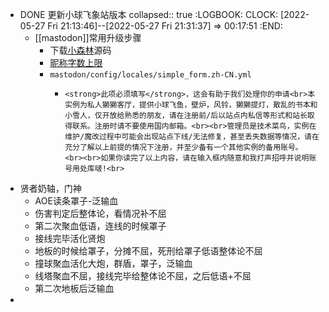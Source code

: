 - DONE 更新小球飞象站版本
  collapsed:: true
  :LOGBOOK:
  CLOCK: [2022-05-27 Fri 21:13:46]--[2022-05-27 Fri 21:31:37] =>  00:17:51
  :END:
	- [[mastodon]]常用升级步骤
		- 下载[小森林](https://github.com/mashirozx/mastodon)源码
		- [昵称字数上限](https://github.com/rararwg/mastodon/commit/f12b89fb3d3694223f5e55ae8907636c190b8de4)
		- `mastodon/config/locales/simple_form.zh-CN.yml`
			- ```
			  <strong>此项必须填写</strong>，这会有助于我们处理你的申请<br>本实例为私人獭獭客厅，提供小球飞鱼，壁炉，风铃，獭獭提灯，散乱的书本和小雪人，仅开放给熟悉的朋友，请在注册前/后以站点内私信等形式和站长取得联系。注册时请不要使用国内邮箱。<br><br>管理员是技术菜鸟，实例在维护/魔改过程中可能会出现站点下线/无法修复，甚至丢失数据等情况，请在充分了解以上前提的情况下注册，并至少备有一个其他实例的备用账号。<br><br>如果你读完了以上内容，请在输入框内随意和我打声招呼并说明账号用处库啵!<br>
			  ```
- 贤者奶轴，门神
	- AOE读条罩子-泛输血
	- 伤害判定后整体论，看情况补不屈
	- 第二次聚血低语，连线的时候罩子
	- 接线完毕活化贤炮
	- 地板的时候给罩子，分摊不屈，死刑给罩子低语整体论不屈
	- 撞球聚血活化大炮，群盾，罩子，泛输血
	- 线塔聚血不屈，接线完毕给整体论不屈，之后低语+不屈
	- 第二次地板后泛输血
-
